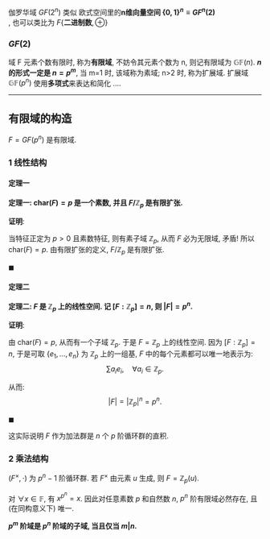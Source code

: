 伽罗华域 $GF(2^{n})$ 类似 欧式空间里的**n维向量空间 $\{0,1\}^{n}\equiv GF^{n}(2)$**  
, 也可以类比为 $F\{\textbf{二进制数}, \oplus\}$

### $GF(2)$

域 F 元素个数有限时, 称为**有限域**, 不妨令其元素个数为 n, 则记有限域为 $\mathbb{GF}(n)$.  **$n$ 的形式一定是 $n=p^{m}$**, 当 m=1 时, 该域称为素域; n>2 时, 称为扩展域. 扩展域 $\mathbb{GF}(p^{n})$ 使用**多项式**来表达和简化 ....

***

## 有限域的构造

$F=GF(p^{n})$ 是有限域.

### 1 线性结构

#### 定理一

**定理一: $\text{char}(F) = p$ 是一个素数, 并且 $F / \mathbb{Z}_p$ 是有限扩张.**

**证明**: 

当特征正定为 $p > 0$ 且素数特征, 则有素子域 $\mathbb{Z}_p$, 从而 $F$ 必为无限域, 矛盾! 所以 $\text{char}(F) = p$. 由有限扩张的定义, $F / \mathbb{Z}_p$ 是有限扩张.

${} \blacksquare {}$

#### 定理二

**定理二: $F$ 是 $\mathbb{Z}_p$ 上的线性空间. 记 $[F : \mathbb{Z}_p] = n$, 则 $|F| = p^n$.**

**证明**: 

由 $\text{char}(F) = p$, 从而有一个子域 $\mathbb{Z}_p$. 于是 $F = \mathbb{Z}_p$ 上的线性空间. 因为 $[F : \mathbb{Z}_p] = n$, 于是可取 $\{e_1, \ldots, e_n\}$ 为 $\mathbb{Z}_p$ 上的一组基, $F$ 中的每个元素都可以唯一地表示为: 
$$\sum a_i e_i, \quad \forall a_i \in \mathbb{Z}_p.$$

从而: 
$$|F| = |\mathbb{Z}_p|^n = p^n.$$

$\blacksquare$

这实际说明 $F$ 作为加法群是 $n$ 个 $p$ 阶循环群的直积.

### 2 乘法结构

$(F^\times, \cdot)$ 为 $p^{n} - 1$ 阶循环群. 若 $F^\times$ 由元素 $u$ 生成, 则 $F = \mathbb{Z}_p(u)$. 

对 $\forall x\in \mathbb{F}$, 有 $x^{p^{n}}=x$. 因此对任意素数 $p$ 和自然数 $n$, $p^{n}$ 阶有限域必然存在, 且 (在同构意义下) 唯一. 

**$p^m$ 阶域是 $p^n$ 阶域的子域, 当且仅当 $m | n$.**
